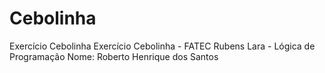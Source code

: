 # Cebolinha
Exercício Cebolinha
Exercício Cebolinha - FATEC Rubens Lara - Lógica de Programação 
Nome: Roberto Henrique dos Santos
